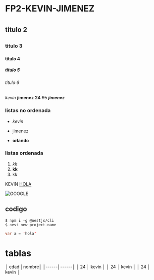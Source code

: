 # FP2-KEVIN-JIMENEZ <h1>
## titulo 2 <h2>
### titulo 3 <h3>
#### titulo 4 <h4>
<h5> titulo 5 </h5>

###### titulo 6 <h6>

*kevin* **jimenez** __24__ ~~95~~ *__jimenez__*

### listas no ordenada

- *kevin*
* jimenez
+ **orlando**

### listas ordenada
1. *kk*
2. **kk**
3. kk


KEVIN [HOLA](http://itq.edu.ec/)

![GOOGLE](https://androidayuda.com/app/uploads-androidayuda.com/2016/10/Google-Logo.jpg)


## codigo

```
$ npm i -g @nestjs/cli
$ nest new project-name
```

```java
var a = 'hola'
```

# tablas

│ edad │nombre│
│------│------│
│ 24 │ kevin │
│ 24 │ kevin │
│ 24 │ kevin │
